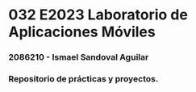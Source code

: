 # 032 E2023 Laboratorio de Aplicaciones Móviles
### 2086210 - Ismael Sandoval Aguilar
### Repositorio de prácticas y proyectos.